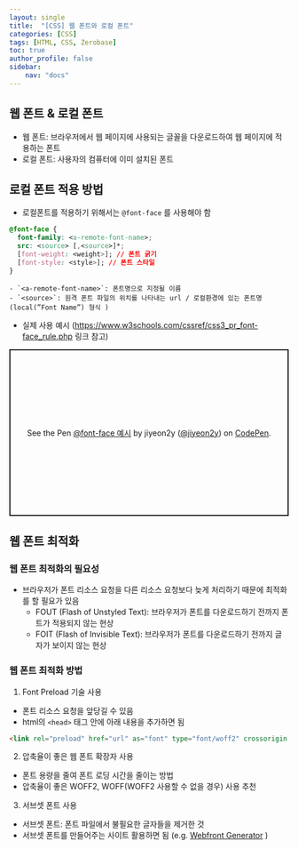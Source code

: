 ```yaml
---
layout: single
title:  "[CSS] 웹 폰트와 로컬 폰트"
categories: [CSS]
tags: [HTML, CSS, Zerobase]
toc: true
author_profile: false
sidebar:
    nav: "docs"
---
```


## 웹 폰트 & 로컬 폰트
- 웹 폰트: 브라우저에서 웹 페이지에 사용되는 글꼴을 다운로드하여 웹 페이지에 적용하는 폰트
- 로컬 폰트: 사용자의 컴퓨터에 이미 설치된 폰트

## 로컬 폰트 적용 방법
- 로컬폰트를 적용하기 위해서는 `@font-face` 를 사용해야 함
```css
@font-face {
  font-family: <a-remote-font-name>;
  src: <source> [,<source>]*;
  [font-weight: <weight>]; // 폰트 굵기
  [font-style: <style>]; // 폰트 스타일
}
```
    - `<a-remote-font-name>`: 폰트명으로 지정될 이름
    - `<source>`: 원격 폰트 파일의 위치를 나타내는 url / 로컬환경에 있는 폰트명(local(”Font Name”) 형식 )

- 실제 사용 예시 (<https://www.w3schools.com/cssref/css3_pr_font-face_rule.php> 링크 참고)

<p class="codepen" data-height="300" data-default-tab="html,result" data-slug-hash="poBXmqV" data-user="jiyeon2y" style="height: 300px; box-sizing: border-box; display: flex; align-items: center; justify-content: center; border: 2px solid; margin: 1em 0; padding: 1em;">
  <span>See the Pen <a href="https://codepen.io/jiyeon2y/pen/poBXmqV">
  @font-face 예시</a> by jiyeon2y (<a href="https://codepen.io/jiyeon2y">@jiyeon2y</a>)
  on <a href="https://codepen.io">CodePen</a>.</span>
</p>
<script async src="https://cpwebassets.codepen.io/assets/embed/ei.js"></script>

## 웹 폰트 최적화

### 웹 폰트 최적화의 필요성
- 브라우저가 폰트 리소스 요청을 다른 리소스 요청보다 늦게 처리하기 때문에 최적화를 할 필요가 있음
    - FOUT (Flash of Unstyled Text): 브라우저가 폰트를 다운로드하기 전까지 폰트가 적용되지 않는 현상
    - FOIT (Flash of Invisible Text): 브라우저가 폰트를 다운로드하기 전까지 글자가 보이지 않는 현상

### 웹 폰트 최적화 방법

1. Font Preload 기술 사용
- 폰트 리소스 요청을 앞당길 수 있음
- html의 `<head>` 태그 안에 아래 내용을 추가하면 됨

```html
<link rel="preload" href="url" as="font" type="font/woff2" crossorigin />
```
2. 압축율이 좋은 웹 폰트 확장자 사용
- 폰트 용량을 줄여 폰트 로딩 시간을 줄이는 방법
- 압축율이 좋은 WOFF2, WOFF(WOFF2 사용할 수 없을 경우) 사용 추천

3. 서브셋 폰트 사용
- 서브셋 폰트: 폰트 파일에서 불필요한 글자들을 제거한 것
- 서브셋 폰트를 만들어주는 사이트 활용하면 됨 (e.g. [Webfront Generator](https://www.fontsquirrel.com/tools/webfont-generator) )

